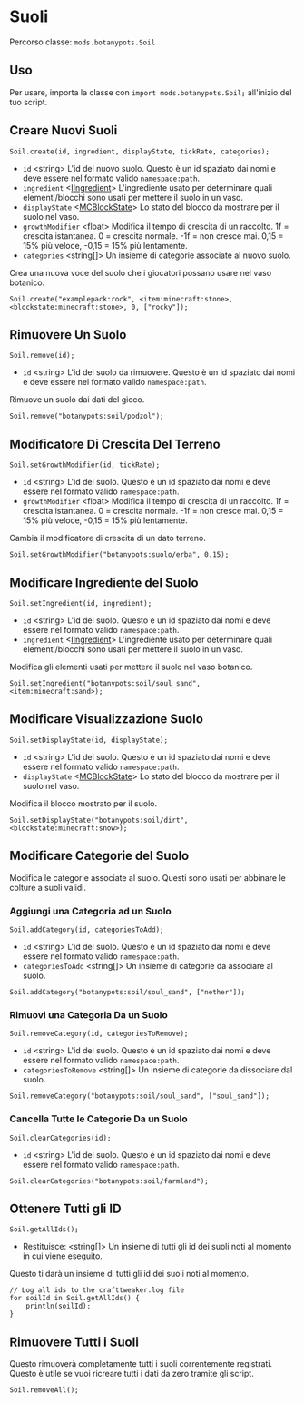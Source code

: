 # Suoli

Percorso classe: `mods.botanypots.Soil`

## Uso

Per usare, importa la classe con `import mods.botanypots.Soil;` all'inizio del tuo script.

## Creare Nuovi Suoli

`Soil.create(id, ingredient, displayState, tickRate, categories);`

- `id` &lt;string> L'id del nuovo suolo. Questo è un id spaziato dai nomi e deve essere nel formato valido `namespace:path`.
- `ingredient` <[IIngredient](/vanilla/api/items/IIngredient)> L'ingrediente usato per determinare quali elementi/blocchi sono usati per mettere il suolo in un vaso.
- `displayState` <[MCBlockState](/vanilla/api/blocks/MCBlockState)> Lo stato del blocco da mostrare per il suolo nel vaso.
- `growthModifier` &lt;float> Modifica il tempo di crescita di un raccolto. 1f = crescita istantanea. 0 = crescita normale. -1f = non cresce mai. 0,15 = 15% più veloce, -0,15 = 15% più lentamente.
- `categories` &lt;string[]> Un insieme di categorie associate al nuovo suolo.

Crea una nuova voce del suolo che i giocatori possano usare nel vaso botanico.

```zenscript
Soil.create("examplepack:rock", <item:minecraft:stone>, <blockstate:minecraft:stone>, 0, ["rocky"]);
```

## Rimuovere Un Suolo

`Soil.remove(id);`

- `id` &lt;string> L'id del suolo da rimuovere. Questo è un id spaziato dai nomi e deve essere nel formato valido `namespace:path`.

Rimuove un suolo dai dati del gioco.

```zenscript
Soil.remove("botanypots:soil/podzol");
```

## Modificatore Di Crescita Del Terreno

`Soil.setGrowthModifier(id, tickRate);`

- `id` &lt;string> L'id del suolo. Questo è un id spaziato dai nomi e deve essere nel formato valido `namespace:path`.
- `growthModifier` &lt;float> Modifica il tempo di crescita di un raccolto. 1f = crescita istantanea. 0 = crescita normale. -1f = non cresce mai. 0,15 = 15% più veloce, -0,15 = 15% più lentamente.

Cambia il modificatore di crescita di un dato terreno.

```zenscript
Soil.setGrowthModifier("botanypots:suolo/erba", 0.15);
```

## Modificare Ingrediente del Suolo

`Soil.setIngredient(id, ingredient);`

- `id` &lt;string> L'id del suolo. Questo è un id spaziato dai nomi e deve essere nel formato valido `namespace:path`.
- `ingredient` <[IIngredient](/vanilla/api/items/IIngredient)> L'ingrediente usato per determinare quali elementi/blocchi sono usati per mettere il suolo in un vaso.

Modifica gli elementi usati per mettere il suolo nel vaso botanico.

```zenscript
Soil.setIngredient("botanypots:soil/soul_sand", <item:minecraft:sand>);
```

## Modificare Visualizzazione Suolo

`Soil.setDisplayState(id, displayState);`

- `id` &lt;string> L'id del suolo. Questo è un id spaziato dai nomi e deve essere nel formato valido `namespace:path`.
- `displayState` <[MCBlockState](/vanilla/api/blocks/MCBlockState)> Lo stato del blocco da mostrare per il suolo nel vaso.

Modifica il blocco mostrato per il suolo.

```zenscript
Soil.setDisplayState("botanypots:soil/dirt", <blockstate:minecraft:snow>);
```

## Modificare Categorie del Suolo

Modifica le categorie associate al suolo. Questi sono usati per abbinare le colture a suoli validi.

### Aggiungi una Categoria ad un Suolo

`Soil.addCategory(id, categoriesToAdd);`

- `id` &lt;string> L'id del suolo. Questo è un id spaziato dai nomi e deve essere nel formato valido `namespace:path`.
- `categoriesToAdd` &lt;string[]> Un insieme di categorie da associare al suolo.

```zenscript
Soil.addCategory("botanypots:soil/soul_sand", ["nether"]);
```

### Rimuovi una Categoria Da un Suolo

`Soil.removeCategory(id, categoriesToRemove);`

- `id` &lt;string> L'id del suolo. Questo è un id spaziato dai nomi e deve essere nel formato valido `namespace:path`.
- `categoriesToRemove` &lt;string[]> Un insieme di categorie da dissociare dal suolo.

```zenscript
Soil.removeCategory("botanypots:soil/soul_sand", ["soul_sand"]);
```

### Cancella Tutte le Categorie Da un Suolo

`Soil.clearCategories(id);`

- `id` &lt;string> L'id del suolo. Questo è un id spaziato dai nomi e deve essere nel formato valido `namespace:path`.

```zenscript
Soil.clearCategories("botanypots:soil/farmland");
```

## Ottenere Tutti gli ID

`Soil.getAllIds();`

- Restituisce: &lt;string[]> Un insieme di tutti gli id dei suoli noti al momento in cui viene eseguito.

Questo ti darà un insieme di tutti gli id dei suoli noti al momento.

```zenscript
// Log all ids to the crafttweaker.log file
for soilId in Soil.getAllIds() {
    println(soilId);
}
```

## Rimuovere Tutti i Suoli

Questo rimuoverà completamente tutti i suoli correntemente registrati. Questo è utile se vuoi ricreare tutti i dati da zero tramite gli script.

```zenscript
Soil.removeAll();
```
